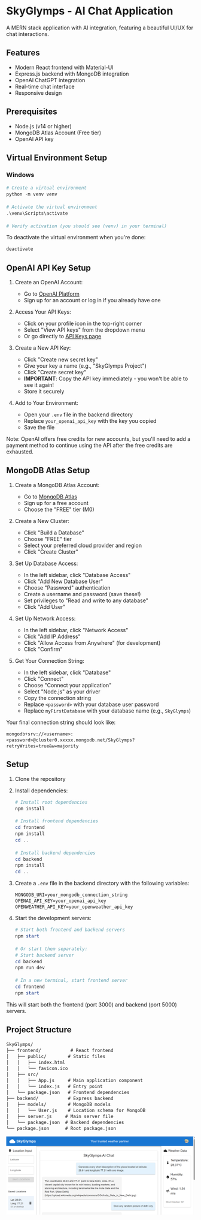 # SkyGlymps - AI Chat Application

A MERN stack application with AI integration, featuring a beautiful UI/UX for chat interactions.

## Features

- Modern React frontend with Material-UI
- Express.js backend with MongoDB integration
- OpenAI ChatGPT integration
- Real-time chat interface
- Responsive design

## Prerequisites

- Node.js (v14 or higher)
- MongoDB Atlas Account (Free tier)
- OpenAI API key

## Virtual Environment Setup

### Windows
```powershell
# Create a virtual environment
python -m venv venv

# Activate the virtual environment
.\venv\Scripts\activate

# Verify activation (you should see (venv) in your terminal)
```

To deactivate the virtual environment when you're done:
```bash
deactivate
```

## OpenAI API Key Setup

1. Create an OpenAI Account:
   - Go to [OpenAI Platform](https://platform.openai.com/signup)
   - Sign up for an account or log in if you already have one

2. Access Your API Keys:
   - Click on your profile icon in the top-right corner
   - Select "View API keys" from the dropdown menu
   - Or go directly to [API Keys page](https://platform.openai.com/account/api-keys)

3. Create a New API Key:
   - Click "Create new secret key"
   - Give your key a name (e.g., "SkyGlymps Project")
   - Click "Create secret key"
   - **IMPORTANT**: Copy the API key immediately - you won't be able to see it again!
   - Store it securely

4. Add to Your Environment:
   - Open your `.env` file in the backend directory
   - Replace `your_openai_api_key` with the key you copied
   - Save the file

Note: OpenAI offers free credits for new accounts, but you'll need to add a payment method to continue using the API after the free credits are exhausted.

## MongoDB Atlas Setup

1. Create a MongoDB Atlas Account:
   - Go to [MongoDB Atlas](https://www.mongodb.com/cloud/atlas/register)
   - Sign up for a free account
   - Choose the "FREE" tier (M0)

2. Create a New Cluster:
   - Click "Build a Database"
   - Choose "FREE" tier
   - Select your preferred cloud provider and region
   - Click "Create Cluster"

3. Set Up Database Access:
   - In the left sidebar, click "Database Access"
   - Click "Add New Database User"
   - Choose "Password" authentication
   - Create a username and password (save these!)
   - Set privileges to "Read and write to any database"
   - Click "Add User"

4. Set Up Network Access:
   - In the left sidebar, click "Network Access"
   - Click "Add IP Address"
   - Click "Allow Access from Anywhere" (for development)
   - Click "Confirm"

5. Get Your Connection String:
   - In the left sidebar, click "Database"
   - Click "Connect"
   - Choose "Connect your application"
   - Select "Node.js" as your driver
   - Copy the connection string
   - Replace `<password>` with your database user password
   - Replace `myFirstDatabase` with your database name (e.g., `SkyGlymps`)

Your final connection string should look like:
```
mongodb+srv://<username>:<password>@cluster0.xxxxx.mongodb.net/SkyGlymps?retryWrites=true&w=majority
```

## Setup

1. Clone the repository
2. Install dependencies:
   ```powershell
   # Install root dependencies
   npm install
   
   # Install frontend dependencies
   cd frontend
   npm install
   cd ..
   
   # Install backend dependencies
   cd backend
   npm install
   cd ..
   ```

3. Create a `.env` file in the backend directory with the following variables:
   ```
   MONGODB_URI=your_mongodb_connection_string
   OPENAI_API_KEY=your_openai_api_key
   OPENWEATHER_API_KEY=your_openweather_api_key
   ```

4. Start the development servers:
   ```powershell
   # Start both frontend and backend servers
   npm start
   
   # Or start them separately:
   # Start backend server
   cd backend
   npm run dev
   
   # In a new terminal, start frontend server
   cd frontend
   npm start
   ```
This will start both the frontend (port 3000) and backend (port 5000) servers.

## Project Structure

```
SkyGlymps/
├── frontend/           # React frontend
│   ├── public/        # Static files
│   │   ├── index.html
│   │   └── favicon.ico
│   ├── src/
│   │   ├── App.js     # Main application component
│   │   └── index.js   # Entry point
│   └── package.json   # Frontend dependencies
├── backend/           # Express backend
│   ├── models/        # MongoDB models
│   │   └── User.js    # Location schema for MongoDB
│   ├── server.js     # Main server file
│   └── package.json  # Backend dependencies
└── package.json      # Root package.json
```

![Logo](./images/snap.png)
